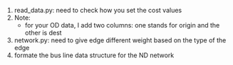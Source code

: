 1. read_data.py: need to check how you set the cost values
2. Note:
   - for your OD data, I add two columns: one stands for origin and the other is dest 
3. network.py: need to give edge different weight based on the type of the edge
4. formate the bus line data structure for the ND network